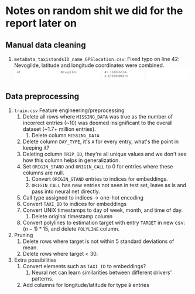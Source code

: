 # Notes on random shit we did for the report later on

## Manual data cleaning
1. `metaData_taxistandsID_name_GPSlocation.csv`: Fixed typo on line 42: Nevogilde, latitude and longitude coordinates were combined.
![image](report_assets/1_nevogilde.png)


## Data preprocessing
1. `train.csv` Feature engineering/preprocessing
   1. Delete all rows where `MISSING_DATA` was true as the number of incorrect entries (~10) was deemed insignificant to
   the overall dataset (~1.7+ million entries).
      1. Delete column `MISSING_DATA`
   2. Delete column `DAY_TYPE`, it's `A` for every entry, what's the point in keeping it?
   3. Deleting column `TRIP_ID`, they're all unique values and we don't see how this column helps in generalization.
   4. Set `ORIGIN_STAND` and `ORIGIN_CALL` to 0 for entries where these columns are null.
      1. Convert `ORIGIN_STAND` entries to indices for embeddings.
      2. `ORIGIN_CALL` has new entries not seen in test set, leave as is and pass into neural net directly.
   5. Call type assigned to indices -> one-hot encoding
   6. Convert `TAXI_ID` to indices for embeddings
   7. Convert UNIX timestamps to day of week, month, and time of day.
      1. Delete original timestamp column
   8. Convert polylines to estimation target with entry `TARGET` in new csv: $(n - 1) * 15$, and delete `POLYLINE` column.
2. Pruning
   1. Delete rows where target is not within 5 standard deviations of mean.
   2. Delete rows where target < 30.
3. Extra possibilities
   1. Convert elements such as `TAXI_ID` to embeddings?
      1. Neural net can learn similarities between different drivers' patterns.
   2. Add columns for longitude/latitude for type `B` entries
